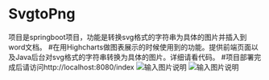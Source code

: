 # SvgtoPng
项目是springboot项目，功能是转换svg格式的字符串为具体的图片并插入到word文档。
#在用Highcharts做图表展示的时候使用到的功能。提供前端页面以及Java后台对svg格式的字符串转换为具体的图片。详细请看代码。
#项目部署完成后请访问http://localhost:8080/index
![输入图片说明](https://gitee.com/uploads/images/2017/1030/163745_96701d18_1017700.png "下载.png")
![输入图片说明](https://gitee.com/uploads/images/2017/1030/163424_dd26543a_1017700.png "QQ截图20171030162956.png")
